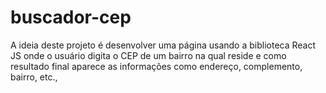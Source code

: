 # buscador-cep
A ideia deste projeto é desenvolver uma página usando a biblioteca React JS onde o usuário digita o CEP de um bairro na qual reside e como resultado final aparece as informações como endereço, complemento, bairro, etc., 
